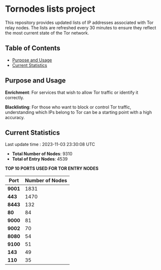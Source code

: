 # Tornodes lists project

This repository provides updated lists of IP addresses associated with Tor relay nodes. The lists are refreshed every 30 minutes to ensure they reflect the most current state of the Tor network.

## Table of Contents

- [Purpose and Usage](#purpose-and-usage)
- [Current Statistics](#current-statistics)


## Purpose and Usage

**Enrichment**: For services that wish to allow Tor traffic or identify it correctly.

**Blacklisting**: For those who want to block or control Tor traffic, understanding which IPs belong to Tor can be a starting point with a high accuracy.

## Current Statistics

Last update time : 2023-11-03 23:30:08 UTC

- **Total Number of Nodes**: 9310
- **Total of Entry Nodes**: 4539

**TOP 10 PORTS USED FOR TOR ENTRY NODES**

| **Port** | **Number of Nodes** |
|------|-----------------|
| **9001**   | 1831  |
| **443**   | 1470  |
| **8443**   | 132  |
| **80**   | 84  |
| **9000**   | 81  |
| **9002**   | 70  |
| **8080**   | 54  |
| **9100**   | 51  |
| **143**   | 49  |
| **110**   | 35  |

